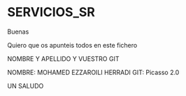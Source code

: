 # SERVICIOS_SR

Buenas 

Quiero que os apunteis todos en este fichero 

NOMBRE Y APELLIDO Y VUESTRO GIT

NOMBRE: MOHAMED EZZAROILI HERRADI
GIT: Picasso 2.0


UN SALUDO 



